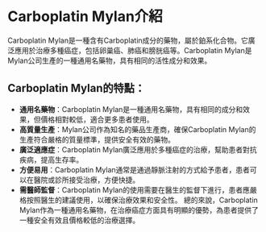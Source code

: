# Carboplatin Mylan介紹
Carboplatin Mylan是一種含有Carboplatin成分的藥物，屬於鉑系化合物。它廣泛應用於治療多種癌症，包括卵巢癌、肺癌和膀胱癌等。Carboplatin Mylan是Mylan公司生產的一種通用名藥物，具有相同的活性成分和效果。
## Carboplatin Mylan的特點：
- **通用名藥物**：Carboplatin Mylan是一種通用名藥物，具有相同的成分和效果，但價格相對較低，適合更多患者使用。
- **高質量生產**：Mylan公司作為知名的藥品生產商，確保Carboplatin Mylan的生產符合嚴格的質量標準，提供安全有效的藥物。
- **廣泛適應症**：Carboplatin Mylan廣泛應用於多種癌症的治療，幫助患者對抗疾病，提高生存率。
- **方便易用**：Carboplatin Mylan通常是通過靜脈注射的方式給予患者，患者可以在醫院或診所接受治療，方便快捷。
- **需醫師監督**：Carboplatin Mylan的使用需要在醫生的監督下進行，患者應嚴格按照醫生的建議使用，以確保治療效果和安全性。
總的來說，Carboplatin Mylan作為一種通用名藥物，在治療癌症方面具有明顯的優勢，為患者提供了一種安全有效且價格較低的治療選擇。